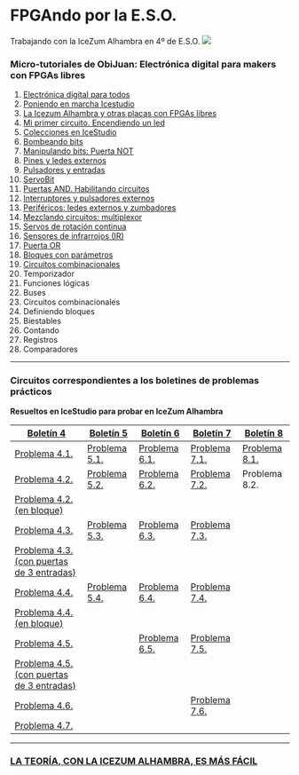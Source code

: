 # FPGAndo por la E.S.O.
Trabajando con la IceZum Alhambra en 4º de E.S.O.
![](http://fpgawars.github.io/img/projects/icezum.png)

### Micro-tutoriales de ObiJuan: **Electrónica digital para makers con FPGAs libres**
1. [Electrónica digital para todos](https://youtu.be/R59Q-MwFbM8)
2. [Poniendo en marcha Icestudio](https://youtu.be/ELQLphztOjQ)
3. [La Icezum Alhambra y otras placas con FPGAs libres](https://youtu.be/X0tTh7tYOZg)
4. [Mi primer circuito. Encendiendo un led](https://youtu.be/1y5nwX6fGP4)
5. [Colecciones en IceStudio](https://youtu.be/BK0U7Hm-HII)
6. [Bombeando bits](https://youtu.be/3IcehX7UmIo)
7. [Manipulando bits: Puerta NOT](https://youtu.be/xgdiBnzz4XQ)
8. [Pines y ledes externos](https://youtu.be/aWXtGDKhGVk)
9. [Pulsadores y entradas](https://youtu.be/7LOdYJt077M)
10. [ServoBit](https://youtu.be/l1p-S1jtcP0)
11. [Puertas AND. Habilitando circuitos](https://youtu.be/C9ZmECWfDfQ)
12. [Interruptores y pulsadores externos](https://youtu.be/8UhAs8vLDq0)
13. [Periféricos: ledes externos y zumbadores](https://youtu.be/AoPO-AXYeWk)
14. [Mezclando circuitos: multiplexor](https://youtu.be/VqJVGluqPE8)
15. [Servos de rotación continua](https://youtu.be/UGgvU4KXs3Q)
16. [Sensores de infrarrojos (IR)](https://youtu.be/iIJkpmfZkUY)
17. [Puerta OR](https://youtu.be/cm2mNR9b9Jc)
18. [Bloques con parámetros](https://youtu.be/9Ex0x2_ZZzQ)
19. [Circuitos combinacionales](https://youtu.be/boSUklCva0A)
19. Temporizador
18. Funciones lógicas
20. Buses
21. Circuitos combinacionales
22. Definiendo bloques
23. Biestables
24. Contando
25. Registros
26. Comparadores



---

### Circuitos correspondientes a los boletines de problemas prácticos
**Resueltos en IceStudio para probar en IceZum Alhambra**

[Boletín 4](problemas/boletínED4.pdf)  | [Boletín 5](problemas/boletínED5.pdf)  | [Boletín 6](problemas/boletínED6.pdf)  | [Boletín 7](problemas/boletínED7.pdf) | [Boletín 8](problemas/boletínED8.pdf)
--|---|---|--|--|
[Problema 4.1.](problemas/Ejercicio41.ice)  | [Problema 5.1.](problemas/Ejercicio51.ice)  | [Problema 6.1.](problemas/Ejercicio61.ice)   | [Problema 7.1.](problemas/Ejercicio71.ice) | [Problema 8.1.](problemas/Ejercicio81.ice)
[Problema 4.2.](problemas/Ejercicio42.ice)  | [Problema 5.2.](problemas/Ejercicio52.ice)  | [Problema 6.2.](problemas/Ejercicio62.ice)  |  [Problema 7.2.](problemas/Ejercicio72.ice)| Problema 8.2.
[Problema 4.2. (en bloque)](problemas/Ejercicio42Bloque.ice)  |   |   |   |
[Problema 4.3.](problemas/Ejercicio43.ice)  | [Problema 5.3.](problemas/Ejercicio53.ice)  |[Problema 6.3.](problemas/Ejercicio63.ice)   |  [Problema 7.3.](problemas/Ejercicio73.ice)|
[Problema 4.3. (con puertas de 3 entradas)](problemas/Ejercicio43B.ice)|   |   |   |
[Problema 4.4.](problemas/Ejercicio44.ice)  | [Problema 5.4.](problemas/Ejercicio54.ice)  |[Problema 6.4.](problemas/Ejercicio64.ice)   | [Problema 7.4.](problemas/Ejercicio74.ice) |
[Problema 4.4. (en bloque)](problemas/Ejercicio44Bloque.ice)  |  |  |  |
[Problema 4.5.](problemas/Ejercicio45.ice)  |   |  [Problema 6.5.](problemas/Ejercicio65.ice) | [Problema 7.5.](problemas/Ejercicio75.ice) |
[Problema 4.5. (con puertas de 3 entradas)](problemas/Ejercicio5B.ice)  |   |  |  |
[Problema 4.6.](problemas/Ejercicio46.ice)  |   |   | [Problema 7.6.](problemas/Ejercicio76.ice) |
[Problema 4.7.](problemas/Ejercicio47.ice)  |   |   |  |

---

### [LA TEORÍA, CON LA ICEZUM ALHAMBRA, ES MÁS FÁCIL](teoria/teoria.md)
